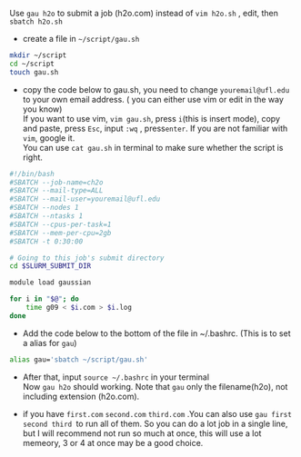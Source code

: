 Use `gau h2o` to submit a job (h2o.com)
instead of `vim h2o.sh` , edit, then `sbatch h2o.sh`

- create a file in `~/script/gau.sh`
```bash
mkdir ~/script
cd ~/script
touch gau.sh
```
- copy the code below to gau.sh, you need to change `youremail@ufl.edu` to your own email address.
   ( you can either use vim or edit in the way you know)  
   If you want to use vim,  `vim gau.sh`, press `i`(this is insert mode), copy and paste, press `Esc`, input `:wq` , press`enter`. If you are not familiar with `vim`, google it.  
   You can use `cat gau.sh` in terminal to make sure whether the script is right.
```bash
#!/bin/bash
#SBATCH --job-name=ch2o
#SBATCH --mail-type=ALL
#SBATCH --mail-user=youremail@ufl.edu
#SBATCH --nodes 1
#SBATCH --ntasks 1
#SBATCH --cpus-per-task=1
#SBATCH --mem-per-cpu=2gb
#SBATCH -t 0:30:00

# Going to this job's submit directory
cd $SLURM_SUBMIT_DIR

module load gaussian

for i in "$@"; do
    time g09 < $i.com > $i.log
done
```
- Add the code below to the bottom of the file in ~/.bashrc. (This is to set a alias for `gau`)
```bash
alias gau='sbatch ~/script/gau.sh'
```

- After that, input `source ~/.bashrc` in your terminal  
  Now `gau h2o` should working. Note that `gau` only the filename(h2o), not including extension (h2o.com).

- if you have `first.com` `second.com` `third.com` .You can also use `gau first second third `to run all of them. So you can do a lot job in a single line, but I will recommend not run so much at once, this will use a lot memeory, 3 or 4 at once may be a good choice.

